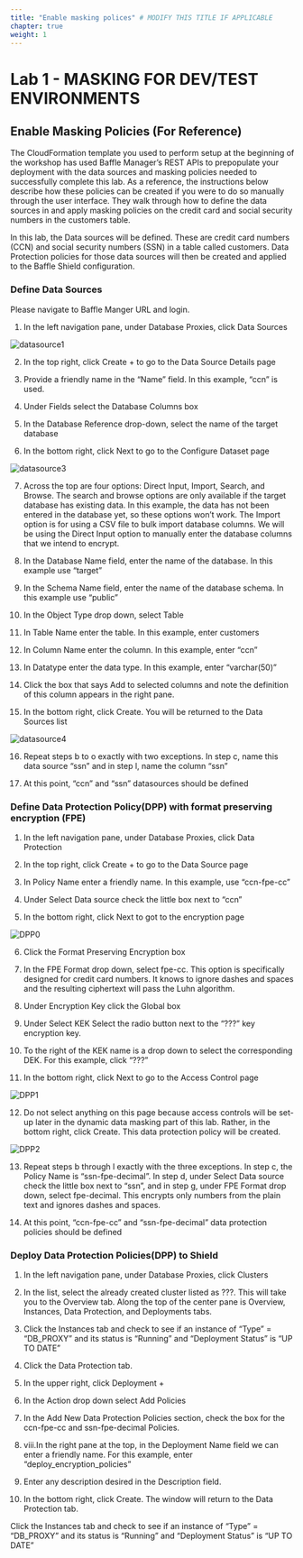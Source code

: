 ```yaml
---
title: "Enable masking polices" # MODIFY THIS TITLE IF APPLICABLE
chapter: true
weight: 1 
---
```


# Lab 1 - MASKING FOR DEV/TEST ENVIRONMENTS

## Enable Masking Policies (For Reference)

The CloudFormation template you used to perform setup at the beginning of 
the workshop has used Baffle Manager’s REST APIs to prepopulate your 
deployment with the data sources and masking policies needed to 
successfully complete this lab. As a reference, the instructions below 
describe how these policies can be created if you were to do so manually 
through the user interface. They walk through how to define the data 
sources in and apply masking policies on the credit card and social security 
numbers in the customers table.


In this lab, the Data sources will be defined. These are credit card numbers (CCN) and social security numbers (SSN) in a table called customers. Data Protection policies for those data sources will then be created and applied to the Baffle Shield configuration.


### **Define Data Sources**

Please navigate to Baffle Manger URL and login.
  
1.  In the left navigation pane, under Database Proxies, click Data Sources

![datasource1](../images/datasource-1.png)
 
2.  In the top right, click Create + to go to the Data Source Details page
    
3.  Provide a friendly name in the “Name” field. In this example, “ccn” is used.
    
4.  Under Fields select the Database Columns box
    
5.  In the Database Reference drop-down, select the name of the target database
    
6.  In the bottom right, click Next to go to the Configure Dataset page
    
![datasource3](../images/datasource-3.png)

7.  Across the top are four options: Direct Input, Import, Search, and Browse. The search and browse options are only available if the target database has existing data. In this example, the data has not been entered in the database yet, so these options won’t work. The Import option is for using a CSV file to bulk import database columns. We will be using the Direct Input option to manually enter the database columns that we intend to encrypt.
    
8.  In the Database Name field, enter the name of the database. In this example use “target”
    
9.  In the Schema Name field, enter the name of the database schema. In this example use “public”
    
10.  In the Object Type drop down, select Table
    
11.  In Table Name enter the table. In this example, enter customers
    
12.  In Column Name enter the column. In this example, enter “ccn”
    
13.  In Datatype enter the data type. In this example, enter “varchar(50)”
    
14.  Click the box that says Add to selected columns and note the definition of this column appears in the right pane.
    
15.  In the bottom right, click Create. You will be returned to the Data Sources list

![datasource4](../images/datasource-4.png)
    
16.  Repeat steps b to o exactly with two exceptions. In step c, name this data source “ssn” and in step l, name the column “ssn”
    
17.  At this point, “ccn” and “ssn” datasources should be defined


### **Define Data Protection Policy(DPP) with format preserving encryption (FPE)**

1.  In the left navigation pane, under Database Proxies, click Data Protection
    
2.  In the top right, click Create + to go to the Data Source page
    
3.  In Policy Name enter a friendly name. In this example, use “ccn-fpe-cc”
    
4.  Under Select Data source check the little box next to “ccn”
    
5.  In the bottom right, click Next to got to the encryption page


![DPP0](../images/DPP-0.png)
    
6.  Click the Format Preserving Encryption box
    
7.  In the FPE Format drop down, select fpe-cc. This option is specifically designed for credit card numbers. It knows to ignore dashes and spaces and the resulting ciphertext will pass the Luhn algorithm.
    
8.  Under Encryption Key click the Global box
    
9.  Under Select KEK Select the radio button next to the “???” key encryption key.
    
10.  To the right of the KEK name is a drop down to select the corresponding DEK. For this example, click “???”
    
11.  In the bottom right, click Next to go to the Access Control page


![DPP1](../images/DPP-1.png)
    
12.  Do not select anything on this page because access controls will be set-up later in the dynamic data masking part of this lab. Rather, in the bottom right, click Create. This data protection policy will be created.


![DPP2](../images/DPP-2.png)
    
13.  Repeat steps b through l exactly with the three exceptions. In step c, the Policy Name is “ssn-fpe-decimal”. In step d, under Select Data source check the little box next to “ssn”, and in step g, under FPE Format drop down, select fpe-decimal. This encrypts only numbers from the plain text and ignores dashes and spaces.
    
14.  At this point, “ccn-fpe-cc” and “ssn-fpe-decimal” data protection policies should be defined

### **Deploy  Data Protection Policies(DPP) to Shield**
1.  In the left navigation pane, under Database Proxies, click Clusters
    
2.  In the list, select the already created cluster listed as ???. This will take you to the Overview tab. Along the top of the center pane is Overview, Instances, Data Protection, and Deployments tabs.
    
3.  Click the Instances tab and check to see if an instance of “Type” = “DB_PROXY” and its status is “Running” and “Deployment Status” is “UP TO DATE”
    

4.  Click the Data Protection tab.
    
5.  In the upper right, click Deployment +
    
6.  In the Action drop down select Add Policies
    
7.  In the Add New Data Protection Policies section, check the box for the ccn-fpe-cc and ssn-fpe-decimal Policies.
    
8.  viii.In the right pane at the top, in the Deployment Name field we can enter a friendly name. For this example, enter “deploy_encryption_policies”
    
9.  Enter any description desired in the Description field.
    
10.  In the bottom right, click Create. The window will return to the Data Protection tab.
    

Click the Instances tab and check to see if an instance of “Type” = “DB_PROXY” and its status is “Running” and “Deployment Status” is “UP TO DATE”

